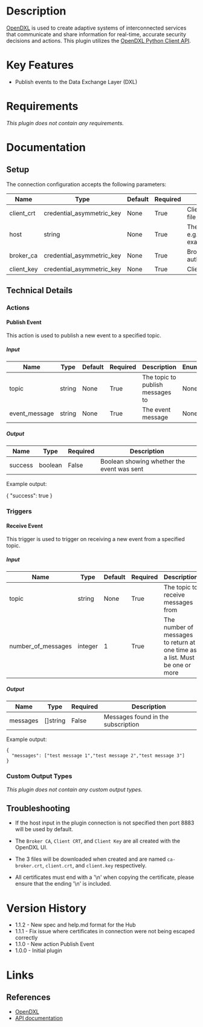 # Description

[OpenDXL](https://www.opendxl.com/) is used to create adaptive systems of interconnected services that communicate and share information for real-time, accurate security decisions and actions.
This plugin utilizes the [OpenDXL Python Client API](https://github.com/opendxl/opendxl-client-python).

# Key Features

* Publish events to the Data Exchange Layer (DXL)

# Requirements

_This plugin does not contain any requirements._

# Documentation

## Setup

The connection configuration accepts the following parameters:

|Name|Type|Default|Required|Description|Enum|
|----|----|-------|--------|-----------|----|
|client_crt|credential_asymmetric_key|None|True|Client certificate file|None|
|host|string|None|True|The broker host e.g. example.com\:8883|None|
|broker_ca|credential_asymmetric_key|None|True|Broker certificate authority bundle|None|
|client_key|credential_asymmetric_key|None|True|Client key file|None|

## Technical Details

### Actions

#### Publish Event

This action is used to publish a new event to a specified topic.

##### Input

|Name|Type|Default|Required|Description|Enum|
|----|----|-------|--------|-----------|----|
|topic|string|None|True|The topic to publish messages to|None|
|event_message|string|None|True|The event message|None|

##### Output

|Name|Type|Required|Description|
|----|----|--------|-----------|
|success|boolean|False|Boolean showing whether the event was sent|

Example output:

{
  "success": true
}

### Triggers

#### Receive Event

This trigger is used to trigger on receiving a new event from a specified topic.

##### Input

|Name|Type|Default|Required|Description|Enum|
|----|----|-------|--------|-----------|----|
|topic|string|None|True|The topic to receive messages from|None|
|number_of_messages|integer|1|True|The number of messages to return at one time as a list. Must be one or more|None|

##### Output

|Name|Type|Required|Description|
|----|----|--------|-----------|
|messages|[]string|False|Messages found in the subscription|

Example output:

```
{
  "messages": ["test message 1","test message 2","test message 3"]
}
```

### Custom Output Types

_This plugin does not contain any custom output types._

## Troubleshooting

* If the host input in the plugin connection is not specified then port 8883 will be used by default.

* The `Broker CA`, `Client CRT`, and `Client Key` are all created with the OpenDXL UI.

* The 3 files will be downloaded when created and are named `ca-broker.crt`, `client.crt`, and `client.key` respectively.

* All certificates must end with a '\n' when copying the certificate, please ensure that the ending '\n' is included.

# Version History

* 1.1.2 - New spec and help.md format for the Hub
* 1.1.1 - Fix issue where certificates in connection were not being escaped correctly
* 1.1.0 - New action Publish Event
* 1.0.0 - Initial plugin

# Links

## References

* [OpenDXL](https://www.opendxl.com/)
* [API documentation](https://opendxl.github.io/opendxl-client-python/pydoc/index.html#)